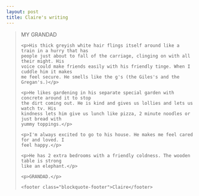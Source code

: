 ```yaml
---
layout: post
title: Claire's writing
---
```

<blockquote class="blockquote">
    <p>MY GRANDAD</p>

    <p>His thick greyish white hair flings itself around like a train in a hurry that has
    people just about to fall of the carriage, clinging on with all their might. His
    voice could make friends easily with his friendly tinge. When I cuddle him it makes
    me feel secure. He smells like the g's (the Giles's and the Gregan's.)</p>

    <p>He likes gardening in his separate special garden with concrete around it to stop
    the dirt coming out. He is kind and gives us lollies and lets us watch tv. His
    kindness lets him give us lunch like pizza, 2 minute noodles or just bread with
    yummy toppings.</p>

    <p>I'm always excited to go to his house. He makes me feel cared for and loved. I
    feel happy.</p>

    <p>He has 2 extra bedrooms with a friendly coldness. The wooden table is strong
    like an elephant.</p>

    <p>GRANDAD.</p>

    <footer class="blockquote-footer">Claire</footer>
</blockquote>


